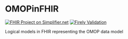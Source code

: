 # OMOPinFHIR

[![FHIR Project on Simplifier.net](https://img.shields.io/badge/FHIR_project_on_Simplifier.net-OMOPinFHIRLogicalModels-green)](https://simplifier.net/OMOPinFHIRLogicalModels) [![Firely Validation](https://github.com/FirelyTeam/OMOPinFHIR/actions/workflows/main.yml/badge.svg)](https://github.com/FirelyTeam/OMOPinFHIR/actions/workflows/main.yml)

Logical models in FHIR representing the OMOP data model
